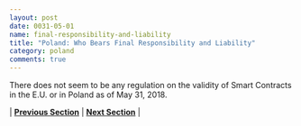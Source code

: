 ```yaml
---
layout: post
date: 0031-05-01
name: final-responsibility-and-liability
title: "Poland: Who Bears Final Responsibility and Liability"
category: poland
comments: true
---
```


There does not seem to be any regulation on the validity of Smart Contracts in the E.U. or in Poland as of May 31, 2018.

| **[Previous Section]( https://neo-project.github.io/global-blockchain-compliance-hub//poland/poland-privacy-and-data-protection.html)** | **[Next Section]( https://neo-project.github.io/global-blockchain-compliance-hub//poland/poland-smart-contracts.html)** |
